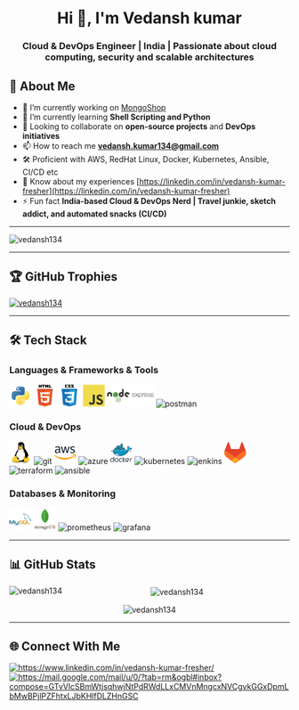 <div align="center">
  
<h1 align="center">Hi 👋, I'm Vedansh kumar</h1>

</div>


<h3 align="center">Cloud & DevOps Engineer | India | Passionate about cloud computing, security and scalable architectures</h3>

## 🚀 About Me

- 🔭 I’m currently working on [MongoShop](https://github.com/Vedansh134/MongoShop.git)
- 🌱 I’m currently learning **Shell Scripting and Python**
- 👯 Looking to collaborate on **open-source projects** and **DevOps initiatives**
- 📫 How to reach me **vedansh.kumar134@gmail.com**
- 🛠️ Proficient with AWS, RedHat Linux, Docker, Kubernetes, Ansible, CI/CD etc
- 📄 Know about my experiences [https://linkedin.com/in/vedansh-kumar-fresher](https://linkedin.com/in/vedansh-kumar-fresher)
- ⚡ Fun fact **India-based Cloud & DevOps Nerd | Travel junkie, sketch addict, and automated snacks (CI/CD)**

---

<p align="left"> <img src="https://komarev.com/ghpvc/?username=vedansh134&label=Profile%20views&color=0e75b6&style=flat" alt="vedansh134" /> </p>

---

## 🏆 GitHub Trophies
<div align="center">
  <p align="left"> <a href="https://github.com/ryo-ma/github-profile-trophy"><img src="https://github-profile-trophy.vercel.app/?username=vedansh134" alt="vedansh134" /></a> </p>
</div>

---

## 🛠️ Tech Stack

### **Languages & Frameworks & Tools**
<p align="left">
  <img src="https://raw.githubusercontent.com/devicons/devicon/master/icons/python/python-original.svg" alt="python" width="40" height="40"/>
  <img src="https://raw.githubusercontent.com/devicons/devicon/master/icons/html5/html5-original-wordmark.svg" alt="html5" width="40" height="40"/>
  <img src="https://raw.githubusercontent.com/devicons/devicon/master/icons/css3/css3-original-wordmark.svg" alt="css3" width="40" height="40"/>
  <img src="https://raw.githubusercontent.com/devicons/devicon/master/icons/javascript/javascript-original.svg" alt="javascript" width="40" height="40"/>
  <img src="https://raw.githubusercontent.com/devicons/devicon/master/icons/nodejs/nodejs-original-wordmark.svg" alt="nodejs" width="40" height="40"/>
  <img src="https://raw.githubusercontent.com/devicons/devicon/master/icons/express/express-original-wordmark.svg" alt="express.js" width="40" height="40"/>
  <img src="https://www.vectorlogo.zone/logos/getpostman/getpostman-icon.svg" alt="postman" width="40" height="40"/> 
</p>

### **Cloud & DevOps**
<p align="left">
  <img src="https://raw.githubusercontent.com/devicons/devicon/master/icons/linux/linux-original.svg" alt="linux" width="40" height="40"/>
  <img src="https://www.vectorlogo.zone/logos/git-scm/git-scm-icon.svg" alt="git" width="40" height="40"/>
  <img src="https://raw.githubusercontent.com/devicons/devicon/master/icons/amazonwebservices/amazonwebservices-original-wordmark.svg" alt="aws" width="40" height="40"/>
  <img src="https://www.vectorlogo.zone/logos/microsoft_azure/microsoft_azure-icon.svg" alt="azure" width="40" height="40"/>
  <img src="https://raw.githubusercontent.com/devicons/devicon/master/icons/docker/docker-original-wordmark.svg" alt="docker" width="40" height="40"/>
  <img src="https://www.vectorlogo.zone/logos/kubernetes/kubernetes-icon.svg" alt="kubernetes" width="40" height="40"/>
  <img src="https://www.vectorlogo.zone/logos/jenkins/jenkins-icon.svg" alt="jenkins" width="40" height="40"/>
  <img src="https://raw.githubusercontent.com/devicons/devicon/master/icons/gitlab/gitlab-original.svg" alt="gitlab" width="40" height="40"/>
  <img src="https://www.vectorlogo.zone/logos/terraformio/terraformio-icon.svg" alt="terraform" width="40" height="40"/>
  <img src="https://www.vectorlogo.zone/logos/ansible/ansible-icon.svg" alt="ansible" width="40" height="40"/>
</p>

### **Databases & Monitoring**
<p align="left">
  <img src="https://raw.githubusercontent.com/devicons/devicon/master/icons/mysql/mysql-original-wordmark.svg" alt="mysql" width="40" height="40"/>
  <img src="https://raw.githubusercontent.com/devicons/devicon/master/icons/mongodb/mongodb-original-wordmark.svg" alt="mongodb" width="40" height="40"/>
  <img src="https://www.vectorlogo.zone/logos/prometheusio/prometheusio-icon.svg" alt="prometheus" width="40" height="40"/>
  <img src="https://www.vectorlogo.zone/logos/grafana/grafana-icon.svg" alt="grafana" width="40" height="40"/>
</p>

---

## 📊 GitHub Stats

<div align="center">
  <p><img align="left" src="https://github-readme-stats.vercel.app/api/top-langs?username=vedansh134&show_icons=true&theme=dark&title_color=2da0ec&text_color=e276a4&bg_color=0a0b0b&locale=en&layout=compact" alt="vedansh134" /></p>
  <p>&nbsp;<img align="center" src="https://github-readme-stats.vercel.app/api?username=vedansh134&show_icons=true&theme=dark&title_color=2da0ec&text_color=e276a4&bg_color=0a0b0b&locale=en" alt="vedansh134" /></p>
</div>

<div align="center">
   <p><img align="center" src="https://github-readme-streak-stats.herokuapp.com/?user=vedansh134&theme=dark" alt="vedansh134" /></p>
</div>

---

## 🌐 Connect With Me

<div align="left">
   <a href="https:/www.linkedin.com/in/vedansh-kumar-fresher/" target="blank">
     <img src="https://raw.githubusercontent.com/rahuldkjain/github-profile-readme-generator/master/src/images/icons/Social/linked-in-alt.svg" 
       alt="https://www.linkedin.com/in/vedansh-kumar-fresher/" height="30" width="40" />
   </a>
  <br>
  <a href="https://mail.google.com/mail/u/0/?tab=rm&ogbl#inbox?compose=GTvVlcSBmWtjsqhwjNtPdRWdLLxCMVnMngcxNVCgvkGGxDpmLbMwBPjlPZFhtxLJbKHlfDLZHnGSC" target="blank"> 
     <img src="https://github.com/user-attachments/assets/8dc79f0b-3959-4661-903e-9760630ada42" alt="https://mail.google.com/mail/u/0/?tab=rm&ogbl#inbox?compose=GTvVlcSBmWtjsqhwjNtPdRWdLLxCMVnMngcxNVCgvkGGxDpmLbMwBPjlPZFhtxLJbKHlfDLZHnGSC" width="40" height="50" />
   </a>
</div>

